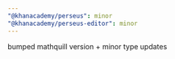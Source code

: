```yaml
---
"@khanacademy/perseus": minor
"@khanacademy/perseus-editor": minor
---
```


bumped mathquill version + minor type updates
